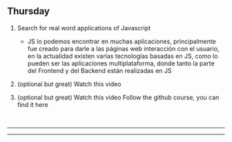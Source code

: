 ## Thursday

1. Search for real word applications of Javascript

   - JS lo podemos encontrar en muchas aplicaciones, principalmente fue creado para darle a las páginas web interacción con el usuario, en la actualidad existen varias tecnologías basadas en JS, como lo pueden ser las aplicaciones multiplataforma, donde tanto la parte del Frontend y del Backend están realizadas en JS

2. (optional but great) Watch this video

3. (optional but great) Watch this video
   Follow the github course, you can find it here

<br>
<hr>
<hr>
<br>
